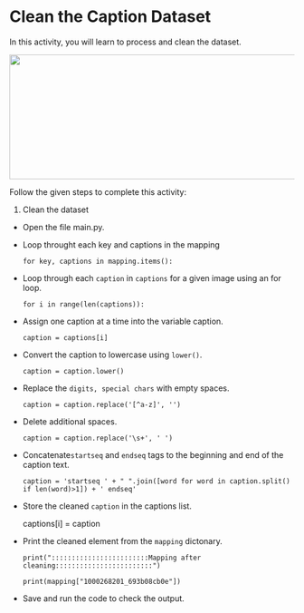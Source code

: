 Clean the Caption Dataset
=========================

In this activity, you will learn to process and clean the dataset.


<img src= "https://s3.amazonaws.com/media-p.slid.es/uploads/2071954/images/10589114/SLide_33.gif" width = "880" height = "220">



Follow the given steps to complete this activity:


1. Clean the dataset


* Open the file main.py.


* Loop throught each key and captions in the mapping


    `for key, captions in mapping.items():`


* Loop through each `caption` in `captions` for a given image using an for loop.


    `for i in range(len(captions)):`


* Assign one caption at a time into the variable caption.


    `caption = captions[i]`


* Convert the caption to lowercase using `lower()`.


    `caption = caption.lower()`


* Replace the `digits, special chars` with empty spaces.


    `caption = caption.replace('[^a-z]', '')`


* Delete additional spaces.


    `caption = caption.replace('\s+', ' ')`


* Concatenate`startseq` and `endseq` tags to the beginning and end of the caption text.


    `caption = 'startseq ' + " ".join([word for word in caption.split() if len(word)>1]) + ' endseq'`


* Store the cleaned `caption` in the captions list.


    captions[i] = caption


* Print the cleaned element from the `mapping` dictonary.


    `print("::::::::::::::::::::::::Mapping after cleaning::::::::::::::::::::::::")`


    `print(mapping["1000268201_693b08cb0e"])`


* Save and run the code to check the output.



